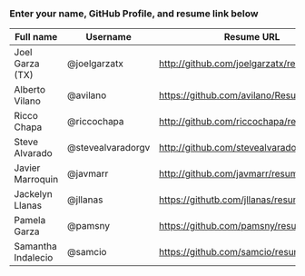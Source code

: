 ### Enter your name, GitHub Profile, and resume link below

| Full name          | Username          | Resume URL                                | Website URL                       |
|--------------------|-------------------|-------------------------------------------|-----------------------------------|
| Joel Garza (TX)    | @joelgarzatx      | http://github.com/joelgarzatx/resume      |                                   |
| Alberto Vilano     | @avilano          | https://github.com/avilano/Resume         | https://avilano.github.io/        |
| Ricco Chapa        | @riccochapa       | http://github.com/riccochapa/resume       | https://riccochapa.github.io      |
| Steve Alvarado     | @stevealvaradorgv | http://github.com/stevealvaradorgv/resume | http://stevealvaradorgv.github.io |
| Javier Marroquin   | @javmarr          | http://github.com/javmarr/resume          |                                   |
| Jackelyn Llanas    | @jllanas          | https://githutb.com/jllanas/resume        |                                   |
| Pamela Garza       | @pamsny           | https://github.com/pamsny/resume          |                                   |
| Samantha Indalecio | @samcio           | https://github.com/samcio/resume          |                                   |

